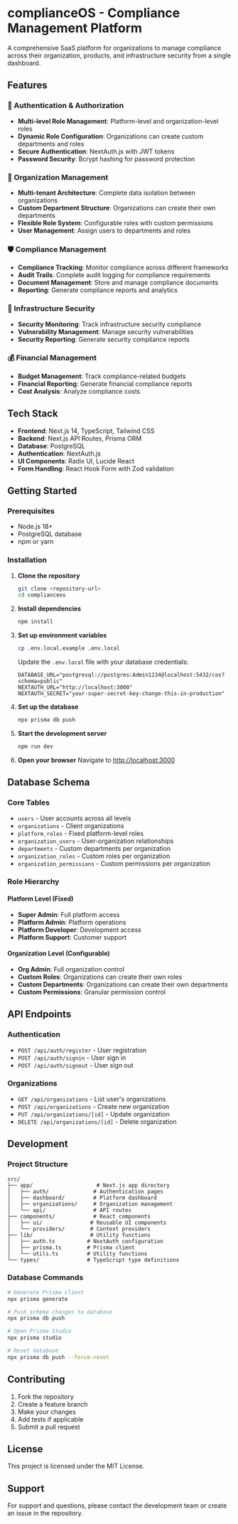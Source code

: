 # complianceOS - Compliance Management Platform

A comprehensive SaaS platform for organizations to manage compliance across their organization, products, and infrastructure security from a single dashboard.

## Features

### 🔐 Authentication & Authorization
- **Multi-level Role Management**: Platform-level and organization-level roles
- **Dynamic Role Configuration**: Organizations can create custom departments and roles
- **Secure Authentication**: NextAuth.js with JWT tokens
- **Password Security**: Bcrypt hashing for password protection

### 🏢 Organization Management
- **Multi-tenant Architecture**: Complete data isolation between organizations
- **Custom Department Structure**: Organizations can create their own departments
- **Flexible Role System**: Configurable roles with custom permissions
- **User Management**: Assign users to departments and roles

### 🛡️ Compliance Management
- **Compliance Tracking**: Monitor compliance across different frameworks
- **Audit Trails**: Complete audit logging for compliance requirements
- **Document Management**: Store and manage compliance documents
- **Reporting**: Generate compliance reports and analytics

### 🔧 Infrastructure Security
- **Security Monitoring**: Track infrastructure security compliance
- **Vulnerability Management**: Manage security vulnerabilities
- **Security Reporting**: Generate security compliance reports

### 💰 Financial Management
- **Budget Management**: Track compliance-related budgets
- **Financial Reporting**: Generate financial compliance reports
- **Cost Analysis**: Analyze compliance costs

## Tech Stack

- **Frontend**: Next.js 14, TypeScript, Tailwind CSS
- **Backend**: Next.js API Routes, Prisma ORM
- **Database**: PostgreSQL
- **Authentication**: NextAuth.js
- **UI Components**: Radix UI, Lucide React
- **Form Handling**: React Hook Form with Zod validation

## Getting Started

### Prerequisites

- Node.js 18+ 
- PostgreSQL database
- npm or yarn

### Installation

1. **Clone the repository**
   ```bash
   git clone <repository-url>
   cd complianceos
   ```

2. **Install dependencies**
   ```bash
   npm install
   ```

3. **Set up environment variables**
   ```bash
   cp .env.local.example .env.local
   ```
   
   Update the `.env.local` file with your database credentials:
   ```env
   DATABASE_URL="postgresql://postgres:Admin1234@localhost:5432/cos?schema=public"
   NEXTAUTH_URL="http://localhost:3000"
   NEXTAUTH_SECRET="your-super-secret-key-change-this-in-production"
   ```

4. **Set up the database**
   ```bash
   npx prisma db push
   ```

5. **Start the development server**
   ```bash
   npm run dev
   ```

6. **Open your browser**
   Navigate to [http://localhost:3000](http://localhost:3000)

## Database Schema

### Core Tables
- `users` - User accounts across all levels
- `organizations` - Client organizations
- `platform_roles` - Fixed platform-level roles
- `organization_users` - User-organization relationships
- `departments` - Custom departments per organization
- `organization_roles` - Custom roles per organization
- `organization_permissions` - Custom permissions per organization

### Role Hierarchy

#### Platform Level (Fixed)
- **Super Admin**: Full platform access
- **Platform Admin**: Platform operations
- **Platform Developer**: Development access
- **Platform Support**: Customer support

#### Organization Level (Configurable)
- **Org Admin**: Full organization control
- **Custom Roles**: Organizations can create their own roles
- **Custom Departments**: Organizations can create their own departments
- **Custom Permissions**: Granular permission control

## API Endpoints

### Authentication
- `POST /api/auth/register` - User registration
- `POST /api/auth/signin` - User sign in
- `POST /api/auth/signout` - User sign out

### Organizations
- `GET /api/organizations` - List user's organizations
- `POST /api/organizations` - Create new organization
- `PUT /api/organizations/[id]` - Update organization
- `DELETE /api/organizations/[id]` - Delete organization

## Development

### Project Structure
```
src/
├── app/                    # Next.js app directory
│   ├── auth/              # Authentication pages
│   ├── dashboard/         # Platform dashboard
│   ├── organizations/     # Organization management
│   └── api/               # API routes
├── components/            # React components
│   ├── ui/               # Reusable UI components
│   └── providers/        # Context providers
├── lib/                  # Utility functions
│   ├── auth.ts          # NextAuth configuration
│   ├── prisma.ts        # Prisma client
│   └── utils.ts         # Utility functions
└── types/               # TypeScript type definitions
```

### Database Commands
```bash
# Generate Prisma client
npx prisma generate

# Push schema changes to database
npx prisma db push

# Open Prisma Studio
npx prisma studio

# Reset database
npx prisma db push --force-reset
```

## Contributing

1. Fork the repository
2. Create a feature branch
3. Make your changes
4. Add tests if applicable
5. Submit a pull request

## License

This project is licensed under the MIT License.

## Support

For support and questions, please contact the development team or create an issue in the repository.